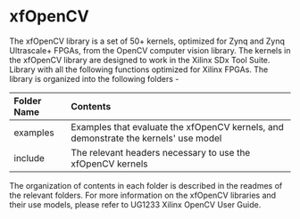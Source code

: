 # xfOpenCV
The xfOpenCV library is a set of 50+ kernels, optimized for Zynq and Zynq Ultrascale+ FPGAs, from the OpenCV computer vision library. The kernels in the xfOpenCV library are designed to work in the Xilinx SDx Tool Suite. 
Library with all the following functions optimized for Xilinx FPGAs. The library is organized into the following folders - 

| Folder Name | Contents |
| :------------- | :------------- |
| examples | Examples that evaluate the xfOpenCV kernels, and demonstrate the kernels' use model |
| include | The relevant headers necessary to use the xfOpenCV kernels |

The organization of contents in each folder is described in the readmes of the relevant folders.
For more information on the xfOpenCV libraries and their use models, please refer to UG1233 Xilinx OpenCV User Guide.